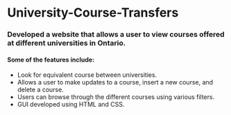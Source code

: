 # University-Course-Transfers

### Developed a website that allows a user to view courses offered at different universities in Ontario.
#### Some of the features include:
- Look for equivalent course between universities.
- Allows a user to make updates to a course, insert a new course, and delete a course.
- Users can browse through the different courses using various filters.
- GUI developed using HTML and CSS.

